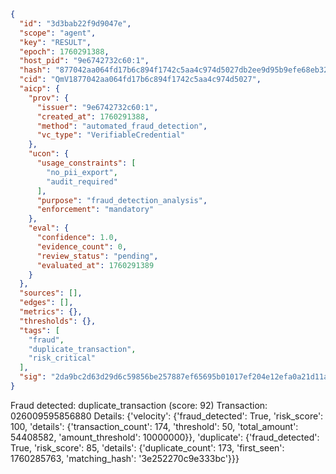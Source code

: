 ```json
{
  "id": "3d3bab22f9d9047e",
  "scope": "agent",
  "key": "RESULT",
  "epoch": 1760291388,
  "host_pid": "9e6742732c60:1",
  "hash": "877042aa064fd17b6c894f1742c5aa4c974d5027db2ee9d95b9efe68eb32a896",
  "cid": "QmV1877042aa064fd17b6c894f1742c5aa4c974d5027",
  "aicp": {
    "prov": {
      "issuer": "9e6742732c60:1",
      "created_at": 1760291388,
      "method": "automated_fraud_detection",
      "vc_type": "VerifiableCredential"
    },
    "ucon": {
      "usage_constraints": [
        "no_pii_export",
        "audit_required"
      ],
      "purpose": "fraud_detection_analysis",
      "enforcement": "mandatory"
    },
    "eval": {
      "confidence": 1.0,
      "evidence_count": 0,
      "review_status": "pending",
      "evaluated_at": 1760291389
    }
  },
  "sources": [],
  "edges": [],
  "metrics": {},
  "thresholds": {},
  "tags": [
    "fraud",
    "duplicate_transaction",
    "risk_critical"
  ],
  "sig": "2da9bc2d63d29d6c59856be257887ef65695b01017ef204e12efa0a21d11a12a"
}
```

Fraud detected: duplicate_transaction (score: 92)
Transaction: 026009595856880
Details: {'velocity': {'fraud_detected': True, 'risk_score': 100, 'details': {'transaction_count': 174, 'threshold': 50, 'total_amount': 54408582, 'amount_threshold': 10000000}}, 'duplicate': {'fraud_detected': True, 'risk_score': 85, 'details': {'duplicate_count': 173, 'first_seen': 1760285763, 'matching_hash': '3e252270c9e333bc'}}}